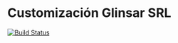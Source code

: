 Customización Glinsar SRL
=========================

[![Build Status](https://travis-ci.org/jobiols/cl-glinsar.svg?branch=9.0)](https://travis-ci.org/jobiols/cl-glinsar)
